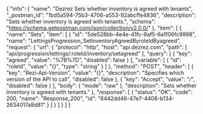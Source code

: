 {
  "info": {
    "name": "Dezrez Sets whether inventory is agreed with tenants",
    "_postman_id": "1bd5a594-75b3-4706-a553-92abcffe4836",
    "description": "Sets whether inventory is agreed with tenants.",
    "schema": "https://schema.getpostman.com/json/collection/v2.0.0/"
  },
  "item": [
    {
      "name": "Sets",
      "item": [
        {
          "id": "5de528bb-4e4e-41fc-9af5-6a1f06fc9998",
          "name": "LettingsProgression_SetInventoryAgreedByroleIdByagreed",
          "request": {
            "url": {
              "protocol": "http",
              "host": "api.dezrez.com",
              "path": [
                "api/progression/lettings/:roleId/inventory/setagreed"
              ],
              "query": [
                {
                  "key": "agreed",
                  "value": "%7B%7D",
                  "disabled": false
                }
              ],
              "variable": [
                {
                  "id": "roleId",
                  "value": "{}",
                  "type": "string"
                }
              ]
            },
            "method": "POST",
            "header": [
              {
                "key": "Rezi-Api-Version",
                "value": "{}",
                "description": "Specifies which version of the API to call",
                "disabled": false
              },
              {
                "key": "Accept",
                "value": "*/*",
                "disabled": false
              }
            ],
            "body": {
              "mode": "raw"
            },
            "description": "Sets whether inventory is agreed with tenants."
          },
          "response": [
            {
              "status": "OK",
              "code": 200,
              "name": "Response_200",
              "id": "6442dd46-47e7-4408-b134-2634017a9d81"
            }
          ]
        }
      ]
    }
  ]
}